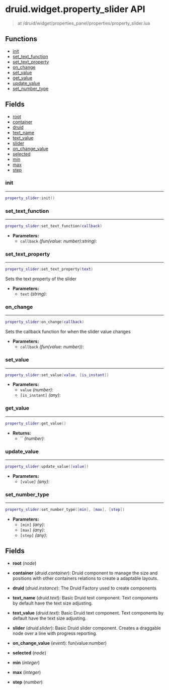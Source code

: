 # druid.widget.property_slider API

> at /druid/widget/properties_panel/properties/property_slider.lua

## Functions

- [init](#init)
- [set_text_function](#set_text_function)
- [set_text_property](#set_text_property)
- [on_change](#on_change)
- [set_value](#set_value)
- [get_value](#get_value)
- [update_value](#update_value)
- [set_number_type](#set_number_type)

## Fields

- [root](#root)
- [container](#container)
- [druid](#druid)
- [text_name](#text_name)
- [text_value](#text_value)
- [slider](#slider)
- [on_change_value](#on_change_value)
- [selected](#selected)
- [min](#min)
- [max](#max)
- [step](#step)



### init

---
```lua
property_slider:init()
```

### set_text_function

---
```lua
property_slider:set_text_function(callback)
```

- **Parameters:**
	- `callback` *(fun(value: number):string)*:

### set_text_property

---
```lua
property_slider:set_text_property(text)
```

Sets the text property of the slider

- **Parameters:**
	- `text` *(string)*:

### on_change

---
```lua
property_slider:on_change(callback)
```

Sets the callback function for when the slider value changes

- **Parameters:**
	- `callback` *(fun(value: number))*:

### set_value

---
```lua
property_slider:set_value(value, [is_instant])
```

- **Parameters:**
	- `value` *(number)*:
	- `[is_instant]` *(any)*:

### get_value

---
```lua
property_slider:get_value()
```

- **Returns:**
	- `` *(number)*:

### update_value

---
```lua
property_slider:update_value([value])
```

- **Parameters:**
	- `[value]` *(any)*:

### set_number_type

---
```lua
property_slider:set_number_type([min], [max], [step])
```

- **Parameters:**
	- `[min]` *(any)*:
	- `[max]` *(any)*:
	- `[step]` *(any)*:


## Fields
<a name="root"></a>
- **root** (_node_)

<a name="container"></a>
- **container** (_druid.container_): Druid component to manage the size and positions with other containers relations to create a adaptable layouts.

<a name="druid"></a>
- **druid** (_druid.instance_): The Druid Factory used to create components

<a name="text_name"></a>
- **text_name** (_druid.text_): Basic Druid text component. Text components by default have the text size adjusting.

<a name="text_value"></a>
- **text_value** (_druid.text_): Basic Druid text component. Text components by default have the text size adjusting.

<a name="slider"></a>
- **slider** (_druid.slider_): Basic Druid slider component. Creates a draggable node over a line with progress reporting.

<a name="on_change_value"></a>
- **on_change_value** (_event_): fun(value:number)

<a name="selected"></a>
- **selected** (_node_)

<a name="min"></a>
- **min** (_integer_)

<a name="max"></a>
- **max** (_integer_)

<a name="step"></a>
- **step** (_number_)

